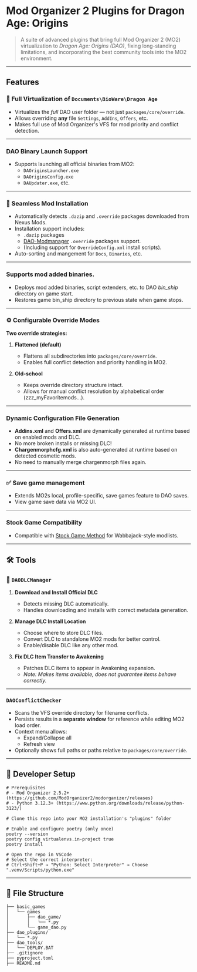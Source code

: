 # Mod Organizer 2 Plugins for Dragon Age: Origins

> A suite of advanced plugins that bring full Mod Organizer 2 (MO2) virtualization to *Dragon Age: Origins (DAO)*, fixing long-standing limitations, and incorporating the best community tools into the MO2 environment.

---

## Features

### 🔁 Full Virtualization of `Documents\BioWare\Dragon Age`

- Virtualizes the *full* DAO user folder — not just `packages/core/override`.
- Allows overriding **any** file `Settings`, `AddIns`, `Offers`, etc.
- Makes full use of Mod Organizer's VFS for mod priority and conflict detection.

---

### DAO Binary Launch Support

- Supports launching all official binaries from MO2:
  - `DAOriginsLauncher.exe`
  - `DAOriginsConfig.exe`
  - `DAUpdater.exe`, etc.

---

### 🧩 Seamless Mod Installation

- Automatically detects `.dazip` and `.override` packages downloaded from Nexus Mods.
- Installation support includes:
  - `.dazip` packages
  - [DAO-Modmanager](https://www.nexusmods.com/dragonage/mods/277) `.override` packages support.
  - (Including support for  `OverrideConfig.xml` install scripts).
- Auto-sorting and mangement for `Docs`, `Binaries`, etc.

---

### Supports mod added binaries.

- Deploys mod added binaries, script extenders, etc. to DAO *bin_ship* directory on game start.
- Restores game bin_ship directory to previous state when game stops.

---

### ⚙️ Configurable Override Modes

**Two override strategies:**

1. **Flattened (default)**  
   - Flattens all subdirectories into `packages/core/override`.
   - Enables full conflict detection and priority handling in MO2.

2. **Old-school**  
   - Keeps override directory structure intact.
   - Allows for manual conflict resolution by alphabetical order (zzz_myFavoritemods...).

---

### Dynamic Configuration File Generation

- **Addins.xml** and **Offers.xml** are dynamically generated at runtime based on enabled mods and DLC.
- No more broken installs or missing DLC!
- **Chargenmorphcfg.xml** is also auto-generated at runtime based on detected cosmetic mods.
- No need to manually merge chargenmorph files again.

---

### ✅ Save game management

- Extends MO2s local, profile-specific, save games feature to DAO saves.
- View game save data via MO2 UI.

---

### Stock Game Compatibility

- Compatible with [Stock Game Method](https://wiki.wabbajack.org/modlist_author_documentation/Keeping%20the%20Game%20Folder%20clean.html#stock-game) for Wabbajack-style modlists.

---

## 🛠 Tools

### 🔧 `DAODLCManager`

1. **Download and Install Official DLC**
   - Detects missing DLC automatically.
   - Handles downloading and installs with correct metadata generation.

2. **Manage DLC Install Location**
   - Choose where to store DLC files.
   - Convert DLC to standalone MO2 mods for better control.
   - Enable/disable DLC like any other mod.

3. **Fix DLC Item Transfer to Awakening**
   - Patches DLC items to appear in Awakening expansion.
   - *Note: Makes items available, does not guarantee items behave correctly.*

---

### `DAOConflictChecker`

- Scans the VFS override directory for filename conflicts.
- Persists results in a **separate window** for reference while editing MO2 load order.
- Context menu allows:
  - Expand/Collapse all
  - Refresh view
- Optionally shows full paths or paths relative to `packages/core/override`.

---

## 🧪 Developer Setup

<pre><code># Prerequisites
# - Mod Organizer 2.5.2+ (https://github.com/ModOrganizer2/modorganizer/releases)
# - Python 3.12.3+ (https://www.python.org/downloads/release/python-3123/)

# Clone this repo into your MO2 installation's "plugins" folder

# Enable and configure poetry (only once)
poetry --version
poetry config virtualenvs.in-project true
poetry install

# Open the repo in VSCode
# Select the correct interpreter:
# Ctrl+Shift+P → "Python: Select Interpreter" → Choose ".venv/Scripts/python.exe"
</code></pre>

---

## 📁 File Structure

```
├── basic_games
│   └── games
│       ├── dao_game/
│       │   └── *.py
│       └── game_dao.py
├── dao_plugins/
│   └── *.py
├── dao_tools/
│   └── DEPLOY.BAT
├── .gitignore
├── pyproject.toml
├── README.md
```